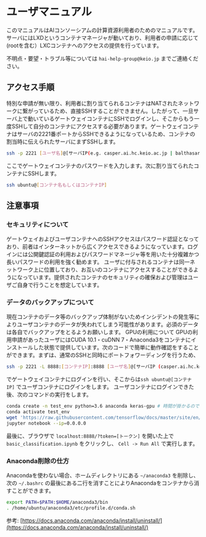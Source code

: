 # ユーザマニュアル
このマニュアルはAIコンソーシアムの計算資源利用者のためのマニュアルです。サーバにはLXDというコンテナマネージャが動いており、利用者の申請に応じて(rootを含む）LXCコンテナへのアクセスの提供を行っています。

不明点・要望・トラブル等については `hai-help-group@keio.jp` までご連絡ください。

## アクセス手順
特別な申請が無い限り、利用者に割り当てられるコンテナはNATされたネットワークに繋がっているため、直接SSHすることができません。したがって、一旦サーバ上で動いているゲートウェイコンテナにSSHでログインし、そこからもう一度SSHして自分のコンテナにアクセスする必要があります。ゲートウェイコンテナはサーバの2221番ポートからSSHできるようになっているため、コンテナの割当時に伝えられたサーバにまずSSHします。

```sh
ssh -p 2221 [ユーザ名]@[サーバIP(e.g. casper.ai.hc.keio.ac.jp | balthasar.ai.hc.keio.ac.jp | melchior.ai.hc.keio.ac.jp | tippy.ai.hc.keio.ac.jp | chino.ai.hc.keio.ac.jp)]
```

ここでゲートウェイコンテナのパスワードを入力します。次に割り当てられたコンテナにSSHします。

```bash
ssh ubuntu@[コンテナ名もしくはコンテナIP]
```

## 注意事項
### セキュリティについて
ゲートウェイおよびユーザコンテナへのSSHアクセスはパスワード認証となっており、前者はインターネットから広くアクセスできるようになっています。ログインには公開鍵認証の利用およびパスワードマネージャ等を用いた十分複雑かつ長いパスワードの利用を強く勧めます。
ユーザに付与されるコンテナは同一ネットワーク上に位置しており、お互いのコンテナにアクセスすることができるようになっています。提供されたコンテナのセキュリティの確保および管理はユーザご自身で行うことを想定しています。

### データのバックアップについて
現在コンテナのデータ等のバックアップ体制がないためインシデントの発生等によりユーザコンテナのデータが失われてしまう可能性があります。必須のデータは各自でバックアップをとるようお願いします。
GPUの利用について
GPUの利用申請があったユーザにはCUDA 10.1・cuDNN 7・Anaconda3をコンテナにインストールした状態で提供しています。次のコードで簡単に動作確認をすることができます。まずは、通常のSSHと同時にポートフォワーディングを行うため、

```sh
ssh -p 2221 -L 8888:[コンテナIP]:8888 [ユーザ名]@[サーバIP (casper.ai.hc.keio.ac.jp | balthasar.ai.hc.keio.ac.jp | melchior.ai.hc.keio.ac.jp | tippy.ai.hc.keio.ac.jp | chino.ai.hc.keio.ac.jp)]
```

でゲートウェイコンテナにログインを行い、そこからは`ssh ubuntu@[コンテナIP]` でユーザコンテナにログインをします。
ユーザコンテナにログインできた後、次のコマンドの実行をします。

```sh
conda create -n test_env python=3.6 anaconda keras-gpu # 時間が掛かるので注意
conda activate test_env
wget 'https://raw.githubusercontent.com/tensorflow/docs/master/site/en/tutorials/keras/classification.ipynb' # Tensorflowのチュートリアル用ipynbファイル
jupyter notebook --ip=0.0.0.0
```

最後に、ブラウザで `localhost:8888/?token=[トークン]` を開いた上で `basic_classification.ipynb` をクリックし、 `Cell -> Run All` で実行します。

### Anaconda削除の仕方
Anacondaを使わない場合、ホームディレクトリにある `~/anaconda3` を削除し、次の `~/.bashrc` の最後にある二行を消すことによりAnacondaをコンテナから消すことができます。

```sh
export PATH=$PATH:$HOME/anaconda3/bin
. /home/ubuntu/anaconda3/etc/profile.d/conda.sh
```

参考: [https://docs.anaconda.com/anaconda/install/uninstall/](https://docs.anaconda.com/anaconda/install/uninstall/)
